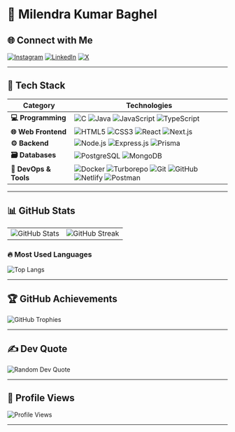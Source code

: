 # 💫 Milendra Kumar Baghel  

## 🌐 Connect with Me  
[![Instagram](https://img.shields.io/badge/Instagram-%23E4405F.svg?style=for-the-badge&logo=Instagram&logoColor=white)](https://instagram.com/milendrabaghel)  [![LinkedIn](https://img.shields.io/badge/LinkedIn-%230077B5.svg?style=for-the-badge&logo=linkedin&logoColor=white)](https://linkedin.com/in/milendra-kumar-baghel)  [![X](https://img.shields.io/badge/X-black.svg?style=for-the-badge&logo=X&logoColor=white)](https://x.com/milendrabaghel)  

---

## 🚀 Tech Stack  

| **Category**             | **Technologies** |
|-------------------------|---------------------------------------------------------------------------------------------------------------------------------------------------------------------------------------------------------------------------------------------------------------------------------------------------------------------------------------------------------------------------------------------------------------------------------------------------------------------------------------------|
| **💻 Programming**      | ![C](https://img.shields.io/badge/C-%2300599C.svg?style=for-the-badge&logo=c&logoColor=white) ![Java](https://img.shields.io/badge/Java-%23ED8B00.svg?style=for-the-badge&logo=openjdk&logoColor=white) ![JavaScript](https://img.shields.io/badge/JavaScript-%23323330.svg?style=for-the-badge&logo=javascript&logoColor=%23F7DF1E) ![TypeScript](https://img.shields.io/badge/TypeScript-%23323330.svg?style=for-the-badge&logo=typescript&logoColor=%4169E1) |
| **🌐 Web Frontend**     | ![HTML5](https://img.shields.io/badge/HTML5-%23E34F26.svg?style=for-the-badge&logo=html5&logoColor=white) ![CSS3](https://img.shields.io/badge/CSS3-%231572B6.svg?style=for-the-badge&logo=css3&logoColor=white) ![React](https://img.shields.io/badge/React-%2320232a.svg?style=for-the-badge&logo=react&logoColor=%2361DAFB) ![Next.js](https://img.shields.io/badge/Next.js-black?style=for-the-badge&logo=next.js&logoColor=white) |
| **⚙️ Backend**         | ![Node.js](https://img.shields.io/badge/Node.js-6DA55F?style=for-the-badge&logo=node.js&logoColor=white) ![Express.js](https://img.shields.io/badge/Express.js-%23404d59.svg?style=for-the-badge&logo=express&logoColor=%2361DAFB) ![Prisma](https://img.shields.io/badge/Prisma-2D3748?style=for-the-badge&logo=prisma&logoColor=white) |
| **🗃️ Databases**        | ![PostgreSQL](https://img.shields.io/badge/PostgreSQL-%23316192.svg?style=for-the-badge&logo=postgresql&logoColor=white) ![MongoDB](https://img.shields.io/badge/MongoDB-%2347A248.svg?style=for-the-badge&logo=mongodb&logoColor=white) |
| **🚀 DevOps & Tools**   | ![Docker](https://img.shields.io/badge/Docker-%230db7ed.svg?style=for-the-badge&logo=docker&logoColor=white) ![Turborepo](https://img.shields.io/badge/Turborepo-%23000000.svg?style=for-the-badge&logo=turborepo&logoColor=white) ![Git](https://img.shields.io/badge/Git-%23F05033.svg?style=for-the-badge&logo=git&logoColor=white) ![GitHub](https://img.shields.io/badge/GitHub-%23121011.svg?style=for-the-badge&logo=github&logoColor=white) ![Netlify](https://img.shields.io/badge/Netlify-%23000000.svg?style=for-the-badge&logo=netlify&logoColor=#00C7B7) ![Postman](https://img.shields.io/badge/Postman-FF6C37?style=for-the-badge&logo=postman&logoColor=white) |
---

## 📊 GitHub Stats  

<table>
  <tr>
    <td><img src="https://github-readme-stats.vercel.app/api?username=milendrakumarbaghel&theme=apprentice&hide_border=false&include_all_commits=false&count_private=false" alt="GitHub Stats"></td>
    <td><img src="https://github-readme-streak-stats.herokuapp.com/?user=milendrakumarbaghel&theme=apprentice&hide_border=false" alt="GitHub Streak"></td>
  </tr>
</table>

### 🔥 Most Used Languages  
![Top Langs](https://github-readme-stats.vercel.app/api/top-langs/?username=milendrakumarbaghel&theme=apprentice&hide_border=false&include_all_commits=false&count_private=false&layout=compact)

---

## 🏆 GitHub Achievements  
![GitHub Trophies](https://github-profile-trophy.vercel.app/?username=milendrakumarbaghel&theme=apprentice&no-frame=false&no-bg=true&margin-w=4)

---

## ✍️ Dev Quote  
![Random Dev Quote](https://quotes-github-readme.vercel.app/api?type=horizontal&theme=merko)

---

## 👀 Profile Views  
![Profile Views](https://komarev.com/ghpvc/?username=milendrakumarbaghel&color=blue&style=flat)

---
